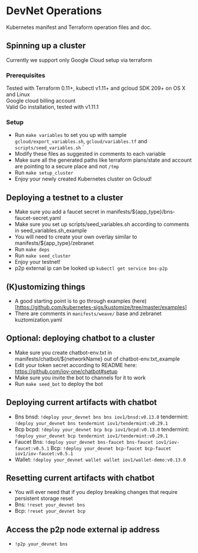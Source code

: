 # DevNet Operations
Kubernetes manifest and Terraform operation files and doc.

## Spinning up a cluster
Currently we support only Google Cloud setup via terraform

### Prerequisites
Tested with Terraform 0.11+, kubectl v1.11+ and gcloud SDK 209+ on OS X and Linux  
Google cloud billing account  
Valid Go installation, tested with v1.11.1  

### Setup
* Run `make variables` to set you up with sample `gcloud/export_variables.sh`, `gcloud/variables.tf` and `scripts/seed_variables.sh`
`
* Modify these files as suggested in comments to each variable  
* Make sure all the generated paths like terraform plans/state and account are pointing to a secure place and not `/tmp`  
* Run `make setup_cluster`
* Enjoy your newly created Kubernetes cluster on Gcloud!

## Deploying a testnet to a cluster
* Make sure you add a faucet secret in manifests/${app_type}/bns-faucet-secret.yaml
* Make sure you set up scripts/seed_variables.sh according to comments in seed_variables.sh_example
* You will need to create your own overlay similar to manifests/${app_type}/zebranet
* Run `make deps`
* Run `make seed_cluster`
* Enjoy your testnet!
* p2p external ip can be looked up `kubectl get service bns-p2p`

## (K)ustomizing things
* A good starting point is to go through examples (here)[https://github.com/kubernetes-sigs/kustomize/tree/master/examples]
* There are comments in `manifests/weave/` base and zebranet kuztomization.yaml

## Optional: deploying chatbot to a cluster
* Make sure you create chatbot-env.txt in manifests/chatbot/${networkName} out of chatbot-env.txt_example
* Edit your token secret according to README here: https://github.com/iov-one/chatbot#setup
* Make sure you invite the bot to channels for it to work
* Run `make seed_bot` to deploy the bot

## Deploying current artifacts with chatbot
* Bns bnsd: `!deploy your_devnet bns bns iov1/bnsd:v0.13.0` tendermint: `!deploy your_devnet bns tendermint iov1/tendermint:v0.29.1`
* Bcp bcpd: `!deploy your_devnet bcp bcp iov1/bcpd:v0.13.0` tendermint: `!deploy your_devnet bcp tendermint iov1/tendermint:v0.29.1`
* Faucet Bns: `!deploy your_devnet bns-faucet bns-faucet iov1/iov-faucet:v0.5.1` Bcp: `!deploy your_devnet bcp-faucet bcp-faucet iov1/iov-faucet:v0.5.1`
* Wallet: `!deploy your_devnet wallet wallet iov1/wallet-demo:v0.13.0`

## Resetting current artifacts with chatbot
* You will ever need that if you deploy breaking changes that require persistent storage reset
* Bns: `!reset your_devnet bns`
* Bcp: `!reset your_devnet bcp`

## Access the p2p node external ip address
* `!p2p your_devnet bns`
